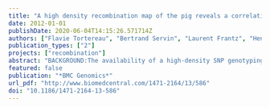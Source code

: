 ```yaml
---
title: "A high density recombination map of the pig reveals a correlation between sex-specific recombination and GC content"
date: 2012-01-01
publishDate: 2020-06-04T14:15:26.571714Z
authors: ["Flavie Tortereau", "Bertrand Servin", "Laurent Frantz", "Hendrik-Jan Megens", "Denis Milan", "Gary Rohrer", "Ralph Wiedmann", "Jonathan Beever", "Alan L. Archibald", "Lawrence Schook", "Martien Groenen"]
publication_types: ["2"]
projects: ["recombination"]
abstract: "BACKGROUND:The availability of a high-density SNP genotyping chip and a reference genome sequence of the pig (Sus scrofa) enabled the construction of a high-density linkage map. A high-density linkage map is an essential tool for further fine-mapping of quantitative trait loci (QTL) for a variety of traits in the pig and for a better understanding of mechanisms underlying genome evolution.RESULTS:Four different pig pedigrees were genotyped using the Illumina PorcineSNP60 BeadChip. Recombination maps for the autosomes were computed for each individual pedigree using a common set of markers. The resulting genetic maps comprised 38,599 SNPs, including 928 SNPs not positioned on a chromosome in the current assembly of the pig genome (build 10.2). The total genetic length varied according to the pedigree, from 1797 to 2149 cM. Female maps were longer than male maps, with a notable exception for SSC1 where male maps are characterized by a higher recombination rate than females in the region between 91-250 Mb. The recombination rates varied among chromosomes and along individual chromosomes, regions with high recombination rates tending to cluster close to the chromosome ends, irrespective of the position of the centromere. Correlations between main sequence features and recombination rates were investigated and significant correlations were obtained for all the studied motifs. Regions characterized by high recombination rates were enriched for specific GC-rich sequence motifs as compared to low recombinant regions. These correlations were higher in females than in males, and females were found to be more recombinant than males at regions where the GC content was greater than 0.4.CONCLUSIONS:The analysis of the recombination rate along the pig genome highlighted that the regions exhibiting higher levels of recombination tend to cluster around the ends of the chromosomes irrespective of the location of the centromere. Major sex-differences in recombination were observed: females had a higher recombination rate within GC-rich regions and exhibited a stronger correlation between recombination rates and specific sequence features."
featured: false
publication: "*BMC Genomics*"
url_pdf: "http://www.biomedcentral.com/1471-2164/13/586"
doi: "10.1186/1471-2164-13-586"
---
```


